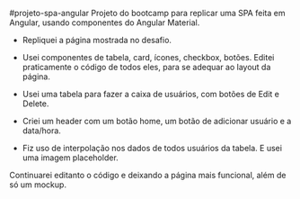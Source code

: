 #projeto-spa-angular
Projeto do bootcamp para replicar uma SPA feita em Angular, usando componentes do Angular Material.

 - Repliquei a página mostrada no desafio.

 - Usei componentes de tabela, card, ícones, checkbox, botões. Editei praticamente o código de todos eles, para se adequar ao layout da página.

 - Usei uma tabela para fazer a caixa de usuários, com botões de Edit e Delete. 

 - Criei um header com um botão home, um botão de adicionar usuário e a data/hora.

 - Fiz uso de interpolação nos dados de todos usuários da tabela. E usei uma imagem placeholder.

Continuarei editanto o código e deixando a página mais funcional, além de só um mockup.